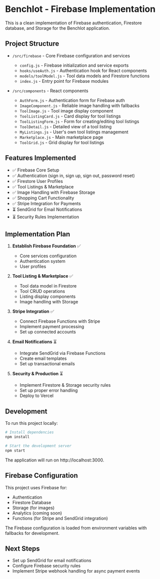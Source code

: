 # Benchlot - Firebase Implementation

This is a clean implementation of Firebase authentication, Firestore database, and Storage for the Benchlot application.

## Project Structure

- `/src/firebase` - Core Firebase configuration and services
  - `config.js` - Firebase initialization and service exports
  - `hooks/useAuth.js` - Authentication hook for React components
  - `models/toolModel.js` - Tool data models and Firestore functions
  - `index.js` - Entry point for Firebase modules

- `/src/components` - React components
  - `AuthForm.js` - Authentication form for Firebase auth
  - `ImageComponent.js` - Reliable image handling with fallbacks
  - `ToolImage.js` - Tool image display component
  - `ToolListingCard.js` - Card display for tool listings
  - `ToolListingForm.js` - Form for creating/editing tool listings
  - `ToolDetail.js` - Detailed view of a tool listing
  - `MyListings.js` - User's own tool listings management
  - `Marketplace.js` - Main marketplace page
  - `ToolGrid.js` - Grid display for tool listings

## Features Implemented

- ✅ Firebase Core Setup
- ✅ Authentication (sign in, sign up, sign out, password reset)
- ✅ Firestore User Profiles
- ✅ Tool Listings & Marketplace
- ✅ Image Handling with Firebase Storage
- ✅ Shopping Cart Functionality
- ✅ Stripe Integration for Payments
- ⏳ SendGrid for Email Notifications
- ⏳ Security Rules Implementation

## Implementation Plan

1. **Establish Firebase Foundation** ✅
   - Core services configuration
   - Authentication system
   - User profiles

2. **Tool Listing & Marketplace** ✅
   - Tool data model in Firestore
   - Tool CRUD operations
   - Listing display components
   - Image handling with Storage

3. **Stripe Integration** ✅
   - Connect Firebase Functions with Stripe
   - Implement payment processing
   - Set up connected accounts

4. **Email Notifications** ⏳
   - Integrate SendGrid via Firebase Functions
   - Create email templates
   - Set up transactional emails

5. **Security & Production** ⏳
   - Implement Firestore & Storage security rules
   - Set up proper error handling
   - Deploy to Vercel

## Development

To run this project locally:

```bash
# Install dependencies
npm install

# Start the development server
npm start
```

The application will run on http://localhost:3000.

## Firebase Configuration

This project uses Firebase for:

- Authentication
- Firestore Database
- Storage (for images)
- Analytics (coming soon)
- Functions (for Stripe and SendGrid integration)

The Firebase configuration is loaded from environment variables with fallbacks for development.

## Next Steps

- Set up SendGrid for email notifications
- Configure Firebase security rules
- Implement Stripe webhook handling for async payment events